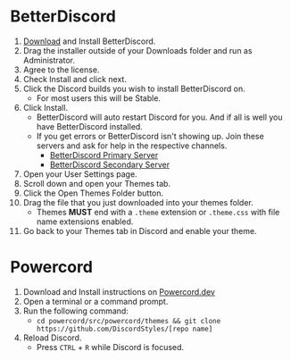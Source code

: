 # BetterDiscord
1. [Download](https://betterdiscord.app/) and Install BetterDiscord.
2. Drag the installer outside of your Downloads folder and run as Administrator.
3. Agree to the license.
4. Check Install and click next.
5. Click the Discord builds you wish to install BetterDiscord on.
	- For most users this will be Stable.
6. Click Install.
	- BetterDiscord will auto restart Discord for you. And if all is well you have BetterDiscord installed.
	- If you get errors or BetterDiscord isn't showing up. Join these servers and ask for help in the respective channels.
		- [BetterDiscord Primary Server](https://discord.gg/0Tmfo5ZbORCRqbAd)
		- [BetterDiscord Secondary Server](https://discord.gg/2HScm8j)
7. Open your User Settings page.
8. Scroll down and open your Themes tab.
9. Click the Open Themes Folder button.
10. Drag the file that you just downloaded into your themes folder.
	- Themes **MUST** end with a `.theme` extension or `.theme.css` with file name extensions enabled.
11. Go back to your Themes tab in Discord and enable your theme.

# Powercord
1. Download and Install instructions on [Powercord.dev](http://powercord.dev/installation)
2. Open a terminal or a command prompt.
3. Run the following command:
	- `cd powercord/src/powercord/themes && git clone https://github.com/DiscordStyles/[repo name]`
4. Reload Discord.
	- Press `CTRL` + `R` while Discord is focused.
